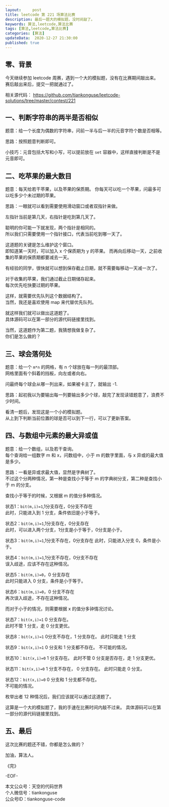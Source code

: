 ```yaml
---   
layout:     post  
title: leetcode 第 221 场算法比赛  
description: 最后一题大的模拟题，没时间敲了。   
keywords: 算法,leetcode,算法比赛  
tags: [算法,leetcode,算法比赛]    
categories: [算法]  
updateData:  2020-12-27 21:30:00  
published: true  
---  
```



## 零、背景  


今天继续参加 leetcode 周赛，遇到一个大的模拟题，没有在比赛期间敲出来。  
赛后敲出来后，提交一把就通过了。  


相关源代码： 
https://github.com/tiankonguse/leetcode-solutions/tree/master/contest/221  


## 一、判断字符串的两半是否相似


题意：给一个长度为偶数的字符串，问前一半与后一半的元音字符个数是否相等。  


思路：按照题意判断即可。  


小技巧：元音包括大写和小写，可以提前放在 `set` 容器中，这样直接判断是不是元音即可。  



## 二、吃苹果的最大数目  


题意：每天给若干苹果，以及苹果的保质期。  你每天可以吃一个苹果，问最多可以吃多少个未过期的苹果。  


思路：一眼就可以看到需要使用滑动窗口或者双指针来做。  


左指针当前是第几天，右指针是吃到第几天了。  


聪明的你可能一下就发现，两个指针是相同的。  
所以我们只需要使用一个指针接口，代表当前吃到哪一天了。  


这道题的关键是怎么维护这个窗口。  
即知道某一天时，可以加入 x 个保质期为 y 的苹果。 
而再向后移动一天，之前收集的苹果的保质期都要减去一天。  


有经验的同学，很快就可以想到保存截止日期，就不需要每移动一天减一次了。  


对于收集的苹果，我们通过截止日期储存起来。  
每次优先吃快要过期的苹果。  


这样，就需要优先队列这个数据结构了。  
当然，我还是喜欢使用 map 来代替优先队列。  


就这样我们就可以做出这道题了。  
具体源码可以在第一部分的源代码链接里找到。  


当然，这道题作为第二题，我猜想我做复杂了。  
你们是怎么做的？  


## 三、球会落何处  


题意：给一个 `m*n` 的网格，有 n 个球放在每一列的最顶部。  
网格里面有个斜着的挡板，向左或者向右。  


问最终每个球会从哪一列出来，如果被卡主了，就输出 -1.  


思路：起初我以为要输出每一列要输出多少个球，敲完了发现读错题意了，浪费不少时间。  


看清一题后，发现这是一个小的模拟题。  
从上到下判断当前位置的球是否可以到下一行，可以了更新答案。  



## 四、与数组中元素的最大异或值  


题意：给一个数组，以及若干查询。  
每个查询给一组数字 m 和 x，问数组中，小于 m 的数字里面，与 x 异或的最大值是多少。  


思路：一看是异或求最大值，显然是字典树了。  
不过这个分两种情况，第一种是查找小于等于 m 的字典树分支，第二种是查找小于 m 的分支。  


查找小于等于的时候，又根据 m 的值分多种情况。  


状态1：`bit(m,i)=1`,1分支存在，0分支不存在  
此时，只能进入到 1 分支，条件依旧是小于等于。  


状态2：`bit(m,i)=1`,1分支存在，0分支存在  
此时，可以进入两个分支，1分支是小于等于，0分支是小于。  


状态3：`bit(m,i)=1`,1分支不存在，0分支存在
此时，只能进入分支 0，条件是小于。  


状态4：`bit(m,i)=1`,1分支不存在，0分支不存在  
误入歧途，应该不存在这种情况。  


状态5：`bit(m,i)=0`，0 分支存在  
此时只能进入 0 分支，条件是小于等于。  


状态6：`bit(m,i)=0`，0 分支不存在  
再次误入歧途，不存在这种情况。  


而对于小于的情况，则需要根据 x 的值分多钟情况讨论。  


状态7：`bit(x,i)=1` 0 分支存在。  
此时不管 1 分支，走 0 分支更优。  


状态8：`bit(x,i)=1` 0分支不存在，1 分支存在。 
此时只能走 1 分支


状态9：`bit(x,i)=1` 0 分支和 1 分支都不存在。 
不可能的情况。  


状态10：`bit(x,i)=0` 1 分支存在。
此时不管 0 分支是否存在，走 1 分支更优。  


状态11：`bit(x,i)=0` 1 分支不存在， 0 分支存在。
此时只能走 0 分支。  


状态12：`bit(x,i)=0` 0 分支和 1 分支都不存在。  
不可能的情况。  


枚举出者 12 种情况后，我们应该就可以通过这道题了。 


这算是一个大的模拟题了，我的手速在比赛时间内敲不过来。 
具体源码可以在第一部分的源代码链接里找到。  


## 五、最后  


这次比赛的题还不错，你都是怎么做的？  


加油，算法人。  


《完》  


-EOF-  



本文公众号：天空的代码世界  
个人微信号：tiankonguse  
公众号ID：tiankonguse-code  
  

